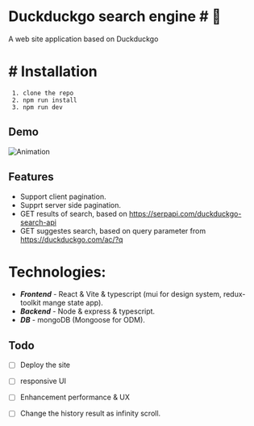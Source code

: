 
#  Duckduckgo search engine # 🚀
  
A web site application based on Duckduckgo


# **# Installation**  
     1. clone the repo
     2. npm run install
     3. npm run dev

## Demo

![Animation](https://github.com/yakirifrah/duckduckgo/assets/32233870/dce3a363-519a-4797-b013-cd1c0be000c6)

## Features

 - Support client pagination.
 - Supprt server side pagination.
 - GET results of search, based on https://serpapi.com/duckduckgo-search-api
 - GET suggestes search, based on  query parameter from   https://duckduckgo.com/ac/?q


# Technologies:

 - ***Frontend*** - React & Vite & typescript (mui for design system, redux-toolkit mange state app).
 - ***Backend*** - Node & express & typescript.
 - ***DB*** - mongoDB (Mongoose for ODM).

## Todo

 - [ ] Deploy the site
 - [ ] responsive UI
 - [ ]  Enhancement performance & UX
 - [ ]  Change the history result as infinity scroll.


